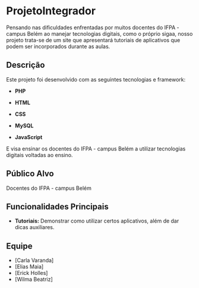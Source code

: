 # ProjetoIntegrador 

Pensando nas dificuldades enfrentadas por muitos docentes do IFPA - campus Belém ao manejar tecnologias digitais, como o próprio sigaa, nosso projeto trata-se de um site que apresentará tutoriais de aplicativos que podem ser incorporados durante as aulas.

## Descrição

Este projeto foi desenvolvido com as seguintes tecnologias e framework:

- **PHP**

- **HTML**

- **CSS**

- **MySQL**

- **JavaScript**

E visa ensinar os docentes do IFPA - campus Belém a utilizar tecnologias digitais voltadas ao ensino.

## Público Alvo
Docentes do IFPA - campus Belém

## Funcionalidades Principais

- **Tutoriais:** Demonstrar como utilizar certos aplicativos, além de dar dicas auxiliares.

## Equipe

- [Carla Varanda]
- [Elias Maia]
- [Erick Holles]
- [Wilma Beatriz]
